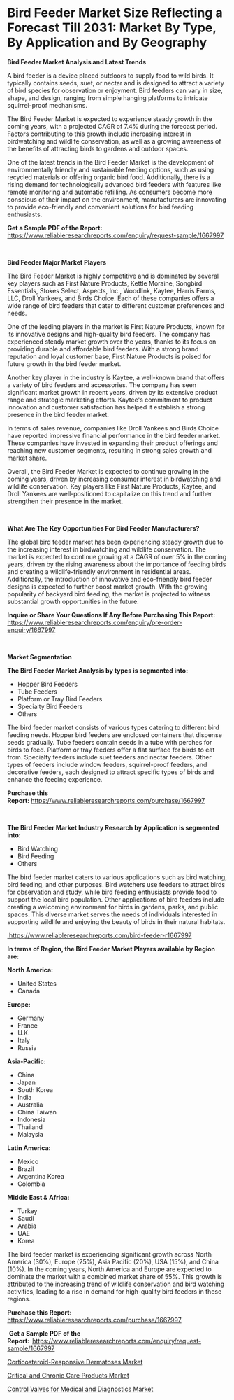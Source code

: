 <p><h1>Bird Feeder Market Size Reflecting a Forecast Till 2031: Market By Type, By Application and By Geography</h1></p><p><strong>Bird Feeder Market Analysis and Latest Trends</strong></p>
<p><p>A bird feeder is a device placed outdoors to supply food to wild birds. It typically contains seeds, suet, or nectar and is designed to attract a variety of bird species for observation or enjoyment. Bird feeders can vary in size, shape, and design, ranging from simple hanging platforms to intricate squirrel-proof mechanisms.</p><p>The Bird Feeder Market is expected to experience steady growth in the coming years, with a projected CAGR of 7.4% during the forecast period. Factors contributing to this growth include increasing interest in birdwatching and wildlife conservation, as well as a growing awareness of the benefits of attracting birds to gardens and outdoor spaces.</p><p>One of the latest trends in the Bird Feeder Market is the development of environmentally friendly and sustainable feeding options, such as using recycled materials or offering organic bird food. Additionally, there is a rising demand for technologically advanced bird feeders with features like remote monitoring and automatic refilling. As consumers become more conscious of their impact on the environment, manufacturers are innovating to provide eco-friendly and convenient solutions for bird feeding enthusiasts.</p></p>
<p><strong>Get a Sample PDF of the Report:&nbsp;</strong> <a href="https://www.reliableresearchreports.com/enquiry/request-sample/1667997">https://www.reliableresearchreports.com/enquiry/request-sample/1667997</a></p>
<p>&nbsp;</p>
<p><strong>Bird Feeder Major Market Players</strong></p>
<p><p>The Bird Feeder Market is highly competitive and is dominated by several key players such as First Nature Products, Kettle Moraine, Songbird Essentials, Stokes Select, Aspects, Inc., Woodlink, Kaytee, Harris Farms, LLC, Droll Yankees, and Birds Choice. Each of these companies offers a wide range of bird feeders that cater to different customer preferences and needs.</p><p>One of the leading players in the market is First Nature Products, known for its innovative designs and high-quality bird feeders. The company has experienced steady market growth over the years, thanks to its focus on providing durable and affordable bird feeders. With a strong brand reputation and loyal customer base, First Nature Products is poised for future growth in the bird feeder market.</p><p>Another key player in the industry is Kaytee, a well-known brand that offers a variety of bird feeders and accessories. The company has seen significant market growth in recent years, driven by its extensive product range and strategic marketing efforts. Kaytee's commitment to product innovation and customer satisfaction has helped it establish a strong presence in the bird feeder market.</p><p>In terms of sales revenue, companies like Droll Yankees and Birds Choice have reported impressive financial performance in the bird feeder market. These companies have invested in expanding their product offerings and reaching new customer segments, resulting in strong sales growth and market share.</p><p>Overall, the Bird Feeder Market is expected to continue growing in the coming years, driven by increasing consumer interest in birdwatching and wildlife conservation. Key players like First Nature Products, Kaytee, and Droll Yankees are well-positioned to capitalize on this trend and further strengthen their presence in the market.</p></p>
<p>&nbsp;</p>
<p><strong>What Are The Key Opportunities For Bird Feeder Manufacturers?</strong></p>
<p><p>The global bird feeder market has been experiencing steady growth due to the increasing interest in birdwatching and wildlife conservation. The market is expected to continue growing at a CAGR of over 5% in the coming years, driven by the rising awareness about the importance of feeding birds and creating a wildlife-friendly environment in residential areas. Additionally, the introduction of innovative and eco-friendly bird feeder designs is expected to further boost market growth. With the growing popularity of backyard bird feeding, the market is projected to witness substantial growth opportunities in the future.</p></p>
<p><strong>Inquire or Share Your Questions If Any Before Purchasing This Report:</strong> <a href="https://www.reliableresearchreports.com/enquiry/pre-order-enquiry/1667997">https://www.reliableresearchreports.com/enquiry/pre-order-enquiry/1667997</a></p>
<p>&nbsp;</p>
<p><strong>Market Segmentation</strong></p>
<p><strong>The Bird Feeder Market Analysis by types is segmented into:</strong></p>
<p><ul><li>Hopper Bird Feeders</li><li>Tube Feeders</li><li>Platform or Tray Bird Feeders</li><li>Specialty Bird Feeders</li><li>Others</li></ul></p>
<p><p>The bird feeder market consists of various types catering to different bird feeding needs. Hopper bird feeders are enclosed containers that dispense seeds gradually. Tube feeders contain seeds in a tube with perches for birds to feed. Platform or tray feeders offer a flat surface for birds to eat from. Specialty feeders include suet feeders and nectar feeders. Other types of feeders include window feeders, squirrel-proof feeders, and decorative feeders, each designed to attract specific types of birds and enhance the feeding experience.</p></p>
<p><strong>Purchase this Report:&nbsp;</strong><a href="https://www.reliableresearchreports.com/purchase/1667997">https://www.reliableresearchreports.com/purchase/1667997</a></p>
<p>&nbsp;</p>
<p><strong>The Bird Feeder Market Industry Research by Application is segmented into:</strong></p>
<p><ul><li>Bird Watching</li><li>Bird Feeding</li><li>Others</li></ul></p>
<p><p>The bird feeder market caters to various applications such as bird watching, bird feeding, and other purposes. Bird watchers use feeders to attract birds for observation and study, while bird feeding enthusiasts provide food to support the local bird population. Other applications of bird feeders include creating a welcoming environment for birds in gardens, parks, and public spaces. This diverse market serves the needs of individuals interested in supporting wildlife and enjoying the beauty of birds in their natural habitats.</p></p>
<p><a href="https://www.reliableresearchreports.com/bird-feeder-r1667997">&nbsp;https://www.reliableresearchreports.com/bird-feeder-r1667997</a></p>
<p><strong>In terms of Region, the Bird Feeder Market Players available by Region are:</strong></p>
<p>
    <p> <strong> North America: </strong>
        <ul>
            <li>United States</li>
            <li>Canada</li>
        </ul>
        </p> 
    <p> <strong> Europe: </strong>
        <ul>
            <li>Germany</li>
            <li>France</li>
            <li>U.K.</li>
            <li>Italy</li>
            <li>Russia</li>
        </ul>
        </p> 
    <p> <strong> Asia-Pacific: </strong>
        <ul>
            <li>China</li>
            <li>Japan</li>
            <li>South Korea</li>
            <li>India</li>
            <li>Australia</li>
            <li>China Taiwan</li>
            <li>Indonesia</li>
            <li>Thailand</li>
            <li>Malaysia</li>
        </ul>
        </p> 
    <p> <strong> Latin America: </strong>
        <ul>
            <li>Mexico</li>
            <li>Brazil</li>
            <li>Argentina Korea</li>
            <li>Colombia</li>
        </ul>
        </p> 
    <p> <strong> Middle East & Africa: </strong>
        <ul>
            <li>Turkey</li>
            <li>Saudi</li>
            <li>Arabia</li>
            <li>UAE</li>
            <li>Korea</li>
        </ul>
    </p>
    </p>
<p><p>The bird feeder market is experiencing significant growth across North America (30%), Europe (25%), Asia Pacific (20%), USA (15%), and China (10%). In the coming years, North America and Europe are expected to dominate the market with a combined market share of 55%. This growth is attributed to the increasing trend of wildlife conservation and bird watching activities, leading to a rise in demand for high-quality bird feeders in these regions.</p></p>
<p><strong>Purchase this Report: </strong><a href="https://www.reliableresearchreports.com/purchase/1667997">https://www.reliableresearchreports.com/purchase/1667997</a></p>
<p>&nbsp;<strong>Get a Sample PDF of the Report:&nbsp;&nbsp;</strong><a href="https://www.reliableresearchreports.com/enquiry/request-sample/1667997">https://www.reliableresearchreports.com/enquiry/request-sample/1667997</a></p>
<p><strong></strong></p>
<p><p><a href="https://github.com/santosh758595/Market-Research-Report-List-5/blob/main/corticosteroid-responsive-dermatoses-market.md">Corticosteroid-Responsive Dermatoses Market</a></p><p><a href="https://github.com/elizabethdagraca/Market-Research-Report-List-4/blob/main/critical-and-chronic-care-products-market.md">Critical and Chronic Care Products Market</a></p><p><a href="https://github.com/faisalayoob601/Market-Research-Report-List-1/blob/main/control-valves-for-medical-and-diagnostics-market.md">Control Valves for Medical and Diagnostics Market</a></p></p>